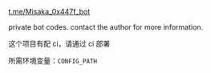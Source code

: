 [t.me/Misaka_0x447f_bot]()

private bot codes. contact the author for more information.

这个项目有配 ci，请通过 ci 部署

所需环境变量：`CONFIG_PATH`
